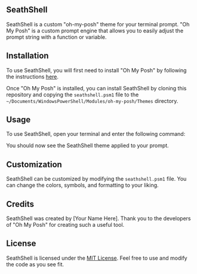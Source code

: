 ## SeathShell

SeathShell is a custom "oh-my-posh" theme for your terminal prompt. "Oh My Posh" is a custom prompt engine that allows you to easily adjust the prompt string with a function or variable.

## Installation

To use SeathShell, you will first need to install "Oh My Posh" by following the instructions [here](https://github.com/JanDeDobbeleer/oh-my-posh).

Once "Oh My Posh" is installed, you can install SeathShell by cloning this repository and copying the `seathshell.psm1` file to the `~/Documents/WindowsPowerShell/Modules/oh-my-posh/Themes` directory.

## Usage

To use SeathShell, open your terminal and enter the following command:

You should now see the SeathShell theme applied to your prompt.

## Customization

SeathShell can be customized by modifying the `seathshell.psm1` file. You can change the colors, symbols, and formatting to your liking.

## Credits

SeathShell was created by \[Your Name Here\]. Thank you to the developers of "Oh My Posh" for creating such a useful tool.

## License

SeathShell is licensed under the [MIT License](https://chat.openai.com/LICENSE). Feel free to use and modify the code as you see fit.
